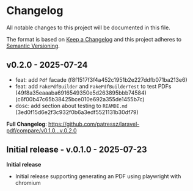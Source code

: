 # Changelog

All notable changes to this project will be documented in this file.

The format is based on [Keep a Changelog](http://keepachangelog.com/)
and this project adheres to [Semantic Versioning](http://semver.org/).

## v0.2.0 - 2025-07-24

* feat: add `Pdf` facade (f8f1517f3f4a452c1951b2e227ddfb071ba213e6)
* feat: add `FakePdfBuilder` and `FakePdfBuilderTest` to test PDFs (49f8a35eaaaba6916549350e5d263895bbb74584)(c6f00b47c65b38425bce010e692a355de1455b7c)
* dosc: add section about testing to `REAMDE.md` (3ed0f15d6e2f3c932f0b6a3edf5521131b30df79)

**Full Changelog**: https://github.com/patressz/laravel-pdf/compare/v0.1.0...v.0.2.0

## Initial release - v.0.1.0 - 2025-07-23

**Initial release**

- Initial release supporting generating an PDF using playwright with chromium
